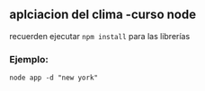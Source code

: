 ## aplciacion del clima -curso node

recuerden ejecutar ```npm install``` para las librerías

### Ejemplo:
```
node app -d "new york"
```
